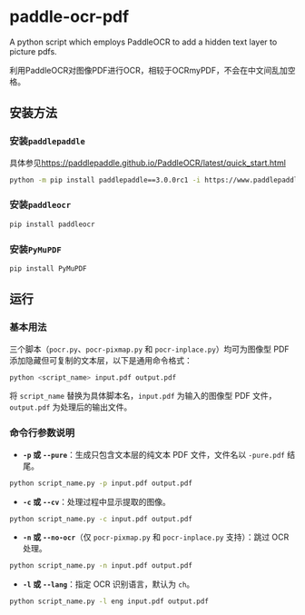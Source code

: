 # paddle-ocr-pdf
A python script which employs PaddleOCR to add a hidden text layer to picture pdfs.

利用PaddleOCR对图像PDF进行OCR，相较于OCRmyPDF，不会在中文间乱加空格。

## 安装方法

### **安装`paddlepaddle`**

具体参见<https://paddlepaddle.github.io/PaddleOCR/latest/quick_start.html>

```bash
python -m pip install paddlepaddle==3.0.0rc1 -i https://www.paddlepaddle.org.cn/packages/stable/cpu/
```

### **安装`paddleocr`**

```bash
pip install paddleocr
```

### **安装`PyMuPDF`**

```bash
pip install PyMuPDF
```

## 运行


### 基本用法

三个脚本（`pocr.py`、`pocr-pixmap.py` 和 `pocr-inplace.py`）均可为图像型 PDF 添加隐藏但可复制的文本层，以下是通用命令格式：

```bash
python <script_name> input.pdf output.pdf
```

将 `script_name` 替换为具体脚本名，`input.pdf` 为输入的图像型 PDF 文件，`output.pdf` 为处理后的输出文件。

### 命令行参数说明

- **`-p` 或 `--pure`**：生成只包含文本层的纯文本 PDF 文件，文件名以 `-pure.pdf` 结尾。

```bash
python script_name.py -p input.pdf output.pdf
```

- **`-c` 或 `--cv`**：处理过程中显示提取的图像。

```bash
python script_name.py -c input.pdf output.pdf
```

- **`-n` 或 `--no-ocr`**（仅 `pocr-pixmap.py` 和 `pocr-inplace.py` 支持）：跳过 OCR 处理。

```bash
python script_name.py -n input.pdf output.pdf
```

- **`-l` 或 `--lang`**：指定 OCR 识别语言，默认为 `ch`。

```bash
python script_name.py -l eng input.pdf output.pdf
```
